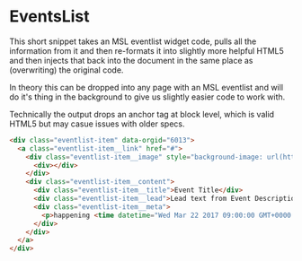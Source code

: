 # EventsList
This short snippet takes an MSL eventlist widget code, pulls all the information from it and then re-formats it into slightly more helpful HTML5 and then injects that back into the document in the same place as (overwriting) the original code.

In theory this can be dropped into any page with an MSL eventlist and will do it's thing in the background to give us slightly easier code to work with.

Technically the output drops an anchor tag at block level, which is valid HTML5 but may casue issues with older specs.

```html
<div class="eventlist-item" data-orgid="6013">
  <a class="eventlist-item__link" href="#">
    <div class="eventlist-item__image" style="background-image: url(https://link.to/image.jpg)">
      <div></div>
    </div>
    <div class="eventlist-item__content">
      <div class="eventlist-item__title">Event Title</div>
      <div class="eventlist-item__lead">Lead text from Event Description.</div>
      <div class="eventlist-item__meta">
        <p>happening <time datetime="Wed Mar 22 2017 09:00:00 GMT+0000 (GMT)" title="Wed Mar 22 2017 09:00:00 GMT+0000 (GMT)">6 days from now</time></p>
      </div>
    </div>
  </a>
</div>
```
